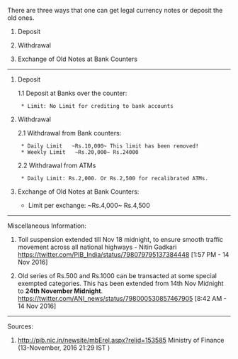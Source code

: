 There are three ways that one can get legal currency notes or deposit the old ones.

1. Deposit   

2. Withdrawal 

3. Exchange of Old Notes at Bank Counters


------------------

1. Deposit  


	1.1 Deposit at Banks over the counter: 

		* Limit: No Limit for crediting to bank accounts

2. Withdrawal 

	2.1 Withdrawal from Bank counters:

		* Daily Limit   ~Rs.10,000~ This limit has been removed!
		* Weekly Limit   ~Rs.20,000~ Rs.24000

	2.2 Withdrawal from ATMs

		* Daily Limit: Rs.2,000. Or Rs.2,500 for recalibrated ATMs.

3. Exchange of Old Notes at Bank Counters:

	* Limit per exchange: ~Rs.4,000~ Rs.4,500




------------------------

Miscellaneous Information:

1. Toll suspension extended till Nov 18 midnight, to ensure smooth traffic movement across all national highways - Nitin Gadkari https://twitter.com/PIB_India/status/798079795137384448 [1:57 PM - 14 Nov 2016]

2. Old series of Rs.500 and Rs.1000 can be transacted at some special exempted categories. This has been extended from 14th Nov Midnight to **24th November Midnight**. https://twitter.com/ANI_news/status/798000530857467905 [8:42 AM - 14 Nov 2016]





------------------------

Sources:

1. http://pib.nic.in/newsite/mbErel.aspx?relid=153585 Ministry of Finance (13-November, 2016 21:29 IST )
